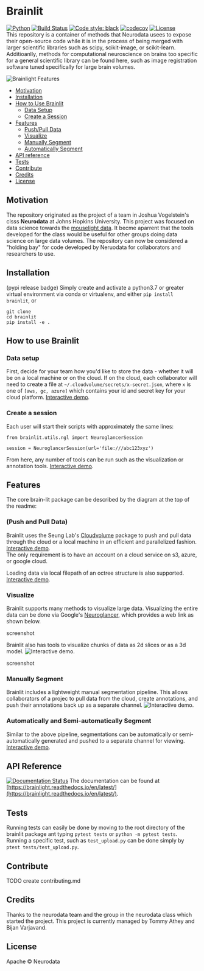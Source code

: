 # Brainlit
[![Python](https://img.shields.io/badge/python-3.7-blue.svg)]()
[![Build Status](https://travis-ci.com/neurodata/brainlit.svg?branch=master)](https://travis-ci.com/neurodata/brainlit)
[![Code style: black](https://img.shields.io/badge/code%20style-black-000000.svg)](https://github.com/psf/black)
[![codecov](https://codecov.io/gh/neurodata/brainlit/branch/master/graph/badge.svg)](https://codecov.io/gh/neurodata/brainlit)
[![License](https://img.shields.io/badge/License-Apache%202.0-blue.svg)](https://opensource.org/licenses/Apache-2.0)  
This repository is a container of methods that Neurodata usees to expose their open-source code while it is in the process of being merged with larger scientific libraries such as scipy, scikit-image, or scikit-learn. Additioanlly, methods for computational neuroscience on brains too specific for a general scientific library can be found here, such as image registration software tuned specifically for large brain volumes.

![Brainlight Features](https://raw.githubusercontent.com/neurodata/brainlight/diagram/Brainlight.png)

- [Motivation](#motivation)
- [Installation](#installation)
- [How to Use Brainlit](#how-to-use-brainlit)
  * [Data Setup](#data-setup)
  * [Create a Session](#create-a-session)
- [Features](#features)
  * [Push/Pull Data](#push-and-pull-data)
  * [Visualize](#visualize)
  * [Manually Segment](#manually-segment)
  * [Automatically Segment](#automatically-and-semi-automatically-segment)
- [API reference](#api-reference)
- [Tests](#tests)
- [Contribute](#contribute)
- [Credits](#credits)
- [License](#license)


## Motivation
The repository originated as the project of a team in Joshua Vogelstein's clsss **Neurodata** at Johns Hopkins University. This project was focused on data science towards the [mouselight data](https://www.hhmi.org/news/mouselight-project-maps-1000-neurons-and-counting-in-the-mouse-brain). It becme aparrent that the tools developed for the class would be useful for other groups doing data science on large data volumes.
The repository can now be considered a "holding bay" for code developed by Neruodata for collaborators and researchers to use.

## Installation
(pypi release badge)
Simply create and activate a python3.7 or greater virtual environment via conda or virtualenv, and either `pip install brainlit`, or
```
git clone
cd brainlit
pip install -e .
```

## How to use Brainlit
### Data setup
First, decide for your team how you'd like to store the data - whether it will be on a local machine or on the cloud. If on the cloud,
each collaborator will need to create a file at `~/.cloudvolume/secrets/x-secret.json`, where `x` is one of `[aws, gc, azure]` which contains your id and secret key for your cloud platform. [Interactive demo]().
### Create a session
Each user will start their scripts with approximately the same lines:
```
from brainlit.utils.ngl import NeuroglancerSession

session = NeuroglancerSession(url='file:///abc123xyz')
```
From here, any number of tools can be run such as the visualization or annotation tools. [Interactive demo]().

## Features
The core brain-lit package can be described by the diagram at the top of the readme:

### (Push and Pull Data)
Brainlit uses the Seung Lab's [Cloudvolume](https://github.com/seung-lab/cloud-volume) package to push and pull data through the cloud or a local machine in an efficient and parallelized fashion. [Interactive demo]().  
The only requirement is to have an account on a cloud service on s3, azure, or google cloud.

Loading data via local filepath of an octree structure is also supported. [Interactive demo]().

### Visualize
Brainlit supports many methods to visualize large data. Visualizing the entire data can be done via Google's [Neuroglancer](https://github.com/google/neuroglancer), which provides a web link as shown below.

screenshot

Brainlit also has tools to visualize chunks of data as 2d slices or as a 3d model. ![Interactive demo]().

screenshot

### Manually Segment
Brainlit includes a lightweight manual segmentation pipeline. This allows collaborators of a projec to pull data from the cloud, create annotations, and push their annotations back up as a separate channel. ![Interactive demo]().

### Automatically and Semi-automatically Segment
Similar to the above pipeline, segmentations can be automatically or semi-automatically generated and pushed to a separate channel for viewing. [Interactive demo](). 

## API Reference
[![Documentation Status](https://readthedocs.org/projects/brainlight/badge/?version=latest)](https://brainlight.readthedocs.io/en/latest/?badge=latest)
The documentation can be found at [https://brainlight.readthedocs.io/en/latest/](https://brainlight.readthedocs.io/en/latest/).

## Tests
Running tests can easily be done by moving to the root directory of the brainlit package ant typing `pytest tests` or `python -m pytest tests`.  
Running a specific test, such as `test_upload.py` can be done simply by `ptest tests/test_upload.py`.

## Contribute
TODO create contributing.md

## Credits
Thanks to the neurodata team and the group in the neurodata class which started the project.
This project is currently managed by Tommy Athey and Bijan Varjavand.

## License
Apache © Neurodata
